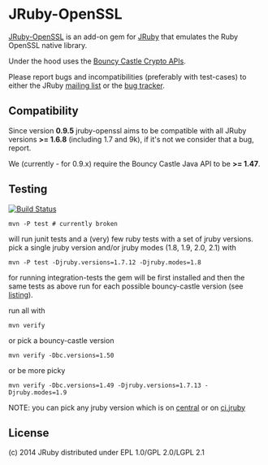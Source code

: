 # JRuby-OpenSSL

[JRuby-OpenSSL](https://github.com/jruby/jruby-openssl) is an add-on gem for
[JRuby](http://jruby.org) that emulates the Ruby OpenSSL native library.

Under the hood uses the [Bouncy Castle Crypto APIs](http://www.bouncycastle.org/).

Please report bugs and incompatibilities (preferably with test-cases) to either
the JRuby [mailing list][1] or the [bug tracker][2].

## Compatibility

Since version **0.9.5** jruby-openssl aims to be compatible with all JRuby versions
**>= 1.6.8** (including 1.7 and 9k), if it's not we consider that a bug, report.

We (currently - for 0.9.x) require the Bouncy Castle Java API to be **>= 1.47**.

## Testing

[![Build Status][0]](http://travis-ci.org/jruby/jruby-openssl)

    mvn -P test # currently broken

will run junit tests and a (very) few ruby tests with a set of jruby versions.
pick a single jruby version and/or jruby modes (1.8, 1.9, 2.0, 2.1) with

    mvn -P test -Djruby.versions=1.7.12 -Djruby.modes=1.8

for running integration-tests the gem will be first installed and then the same
tests as above run for each possible bouncy-castle version (see [listing][3]).

run all with

    mvn verify

or pick a bouncy-castle version

    mvn verify -Dbc.versions=1.50

or be more picky

    mvn verify -Dbc.versions=1.49 -Djruby.versions=1.7.13 -Djruby.modes=1.9

NOTE: you can pick any jruby version which is on [central][4] or on [ci.jruby][5]

## License

(c) 2014 JRuby distributed under EPL 1.0/GPL 2.0/LGPL 2.1

[0]: https://secure.travis-ci.org/jruby/jruby-openssl.png
[1]: http://xircles.codehaus.org/projects/jruby/lists
[2]: https://github.com/jruby/jruby/issues
[3]: https://github.com/jruby/jruby-openssl/tree/master/integration
[4]: http://central.maven.org/maven2/org/jruby/
[5]: http://ci.jruby.org/snapshots/maven/org.jruby/
